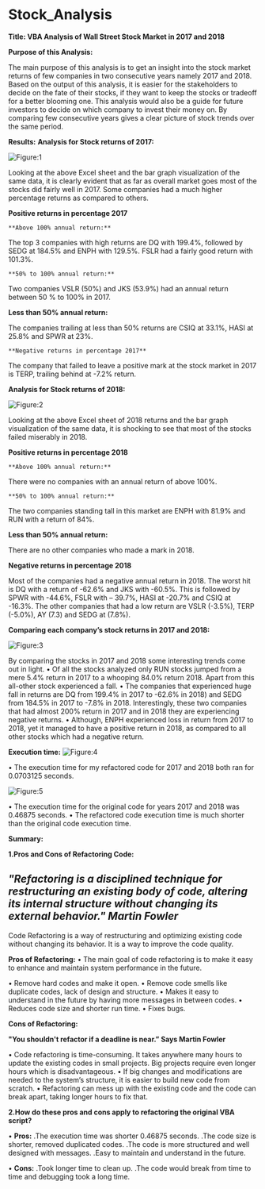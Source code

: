# Stock_Analysis

**Title: VBA Analysis of Wall Street Stock Market in 2017 and 2018**

**Purpose of this Analysis:**

The main purpose of this analysis is to get an insight into the stock market returns of few companies in two consecutive years namely 2017 and 2018. Based on the output of this analysis, it is easier for the stakeholders to decide on the fate of their stocks, if they want to keep the stocks or tradeoff for a better blooming one. This analysis would also be a guide for future investors to decide on which company to invest their money on. By comparing few consecutive years gives a clear picture of stock trends over the same period.

**Results:**
**Analysis for Stock returns of 2017:**
   
![Figure:1](Resource/Succesful_backers.png)

Looking at the above Excel sheet and the bar graph visualization of the same data, it is clearly evident that as far as overall market goes most of the stocks did fairly well in 2017. Some companies had a much higher percentage returns as compared to others.

**Positive returns in percentage 2017**

	**Above 100% annual return:**
	
The top 3 companies with high returns are DQ with 199.4%, followed by SEDG at 184.5% and ENPH with 129.5%. FSLR had a fairly good return with 101.3%. 

	**50% to 100% annual return:**
	
Two companies VSLR (50%) and JKS (53.9%) had an annual return between 50 % to 100% in 2017. 

**Less than 50% annual return:**

The companies trailing at less than 50% returns are CSIQ at 33.1%, HASI at 25.8% and SPWR at 23%. 

	**Negative returns in percentage 2017**

The company that failed to leave a positive mark at the stock market in 2017 is TERP, trailing behind at -7.2% return.

**Analysis for Stock returns of 2018:**

  
![Figure:2](Resource/Failed_backer.png)

Looking at the above Excel sheet of 2018 returns and the bar graph visualization of the same data, it is shocking to see that most of the stocks failed miserably in 2018.

**Positive returns in percentage 2018**

	**Above 100% annual return:**
There were no companies with an annual return of above 100%.

	**50% to 100% annual return:**
	
The two companies standing tall in this market are ENPH with 81.9% and RUN with a return of 84%.

**Less than 50% annual return:**

There are no other companies who made a mark in 2018.

**Negative returns in percentage 2018**

Most of the companies had a negative annual return in 2018. The worst hit is DQ with a return of -62.6% and JKS with -60.5%. This is followed by SPWR with -44.6%, FSLR with – 39.7%, HASI at -20.7% and CSIQ at -16.3%.
The other companies that had a low return are VSLR (-3.5%), TERP (-5.0%), AY (7.3) and SEDG at (7.8%).

**Comparing each company’s stock returns in 2017 and 2018:**
 
![Figure:3](Resource/Failed_backer.png)

By comparing the stocks in 2017 and 2018 some interesting trends come out in light. 
•	Of all the stocks analyzed only RUN stocks jumped from a mere 5.4% return in 2017 to a whooping 84.0% return 2018. Apart from this all-other stock experienced a fall.
•	The companies that experienced huge fall in returns are DQ from 199.4% in 2017 to -62.6% in 2018) and SEDG from 184.5% in 2017 to -7.8% in 2018. Interestingly, these two companies that had almost 200% return in 2017 and in 2018 they are experiencing negative returns.
•	Although, ENPH experienced loss in return from 2017 to 2018, yet it managed to have a positive return in 2018, as compared to all other stocks which had a negative return.

**Execution time:**
![Figure:4](Resource/Failed_backer.png)

•	The execution time for my refactored code for 2017 and 2018 both ran for 0.0703125 seconds.
  
![Figure:5](Resource/Failed_backer.png)

•	The execution time for the original code for years 2017 and 2018 was 0.46875 seconds. 
•	The refactored code execution time is much shorter than the original code execution time.

**Summary:**

**1.Pros and Cons of Refactoring Code:**

*"Refactoring is a disciplined technique for restructuring an existing body of code, altering its internal structure without changing its external behavior."* 																			*Martin Fowler*
-	

Code Refactoring is a way of restructuring and optimizing existing code without changing its behavior. It is a way to improve the code quality. 

**Pros of Refactoring:**
•	The main goal of code refactoring is to make it easy to enhance and maintain system performance in the future.

•	Remove hard codes and make it open.
•	Remove code smells like duplicate codes, lack of design and structure.
•	Makes it easy to understand in the future by having more messages in between codes.
•	Reduces code size and shorter run time.
•	Fixes bugs.

**Cons of Refactoring:**

**"You shouldn't refactor if a deadline is near.” Says Martin Fowler**

•	Code refactoring is time-consuming. It takes anywhere many hours to update the existing codes in small projects. Big projects require even longer hours which is disadvantageous.
•	If big changes and modifications are needed to the system’s structure, it is easier to build new code from scratch.
•	Refactoring can mess up with the existing code and the code can break apart, taking longer hours to fix that.

**2.How do these pros and cons apply to refactoring the original VBA script?**

•	**Pros:**
	.The execution time was shorter 0.46875 seconds. 
	.The code size is shorter, removed duplicated codes.
	.The code is more structured and well designed with messages.
	.Easy to maintain and understand in the future.
	
•	**Cons:**
	.Took longer time to clean up.
	.The code would break from time to time and debugging took a long time.



